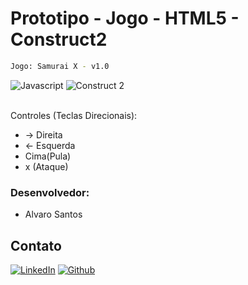 # Prototipo - Jogo - HTML5 - Construct2

```sh
Jogo: Samurai X - v1.0
```

<div align="left">
   <img src="https://img.shields.io/badge/-Javascript-yellow?style=for-the-badge" alt="Javascript">
   <img src="https://img.shields.io/badge/-Construct%202-darkgray?style=for-the-badge" alt="Construct 2">
</div>

<br />

Controles (Teclas Direcionais): 

* -> Direita 
* <- Esquerda 
* Cima(Pula) 
* x (Ataque)

### Desenvolvedor:

* Alvaro Santos

## Contato

[![LinkedIn][linkedin-shield]][linkedin-url]
[![Github][github-shield]][github-url]

[linkedin-shield]: https://img.shields.io/badge/-LinkedIn-white.svg?logo=linkedin&colorB=0077B5&logoColor=white
[linkedin-url]: https://www.linkedin.com/in/alvaro-andrade-48596b117/
[github-shield]: https://img.shields.io/badge/-Github-black.svg?logo=github&colorB=181717&logoColor=white
[github-url]: https://github.com/alvarosantosph
